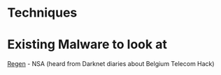 <!-- TITLE: Malware -->
<!-- SUBTITLE: A quick summary of Malware -->

# Techniques
# Existing Malware to look at
[Regen](/regen) - NSA (heard from Darknet diaries about Belgium Telecom Hack)
